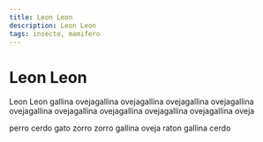 ```yaml
---
title: Leon Leon
description: Leon Leon
tags: insecto, mamifero
---
```


# Leon Leon

Leon Leon gallina ovejagallina ovejagallina ovejagallina ovejagallina ovejagallina ovejagallina ovejagallina ovejagallina ovejagallina oveja

perro cerdo gato zorro zorro gallina oveja raton gallina cerdo